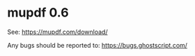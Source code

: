 # mupdf 0.6

See:
https://mupdf.com/download/

Any bugs should be reported to:
https://bugs.ghostscript.com/
